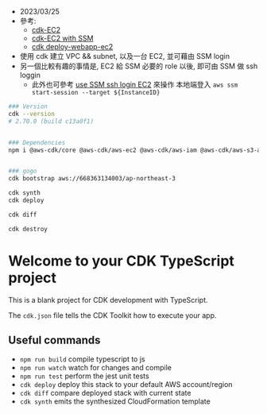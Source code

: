 
- 2023/03/25
- 參考:
    - [cdk-EC2](https://ithelp.ithome.com.tw/articles/10243374)
    - [cdk-EC2 with SSM](https://ithelp.ithome.com.tw/articles/10243406)
    - [cdk deploy-webapp-ec2](https://aws.amazon.com/tw/getting-started/guides/deploy-webapp-ec2/module-one/)
- 使用 cdk 建立 VPC && subnet, 以及一台 EC2, 並可藉由 SSM login
- 另一個比較有趣的事情是, EC2 給 SSM 必要的 role 以後, 即可由 SSM 做 ssh loggin
    - 此外也可參考 [use SSM ssh login EC2](https://docs.aws.amazon.com/systems-manager/latest/userguide/session-manager-working-with-install-plugin.html) 來操作 本地端登入 `aws ssm start-session --target ${InstanceID}`


```bash
### Version
cdk --version
# 2.70.0 (build c13a0f1)


### Dependencies
npm i @aws-cdk/core @aws-cdk/aws-ec2 @aws-cdk/aws-iam @aws-cdk/aws-s3-assets


### gogo
cdk bootstrap aws://668363134003/ap-northeast-3

cdk synth
cdk deploy

cdk diff

cdk destroy
```


# Welcome to your CDK TypeScript project

This is a blank project for CDK development with TypeScript.

The `cdk.json` file tells the CDK Toolkit how to execute your app.

## Useful commands

* `npm run build`   compile typescript to js
* `npm run watch`   watch for changes and compile
* `npm run test`    perform the jest unit tests
* `cdk deploy`      deploy this stack to your default AWS account/region
* `cdk diff`        compare deployed stack with current state
* `cdk synth`       emits the synthesized CloudFormation template
